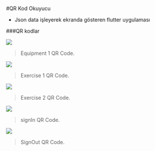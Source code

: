 #QR Kod Okuyucu
- Json data işleyerek ekranda gösteren flutter uygulaması



###QR kodlar


![](https://i.ibb.co/pz5w7Hm/equipment1.png)

> Equipment 1 QR Code.

![](https://i.ibb.co/C8KPjHh/Exercise1.png)

> Exercise 1 QR Code.

![](https://i.ibb.co/D8Lfs7p/Exercise2.png)

>Exercise 2 QR Code.

![](https://i.ibb.co/JpDD9Q1/signIn.png)

> signIn QR Code.

![](https://i.ibb.co/RS2MZjv/SignOut.png)

> SignOut QR Code.




